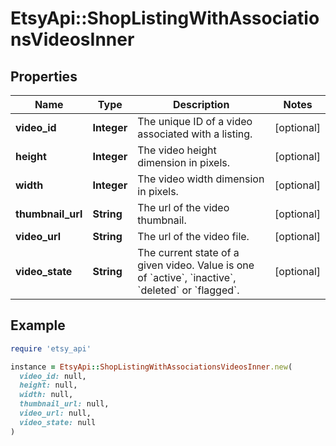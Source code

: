 # EtsyApi::ShopListingWithAssociationsVideosInner

## Properties

| Name | Type | Description | Notes |
| ---- | ---- | ----------- | ----- |
| **video_id** | **Integer** | The unique ID of a video associated with a listing. | [optional] |
| **height** | **Integer** | The video height dimension in pixels. | [optional] |
| **width** | **Integer** | The video width dimension in pixels. | [optional] |
| **thumbnail_url** | **String** | The url of the video thumbnail. | [optional] |
| **video_url** | **String** | The url of the video file. | [optional] |
| **video_state** | **String** | The current state of a given video. Value is one of &#x60;active&#x60;, &#x60;inactive&#x60;, &#x60;deleted&#x60; or &#x60;flagged&#x60;. | [optional] |

## Example

```ruby
require 'etsy_api'

instance = EtsyApi::ShopListingWithAssociationsVideosInner.new(
  video_id: null,
  height: null,
  width: null,
  thumbnail_url: null,
  video_url: null,
  video_state: null
)
```

